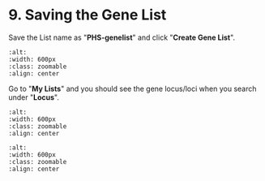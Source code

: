 # 9. Saving the Gene List

Save the List name as "**PHS-genelist**" and click "**Create Gene List**".

```{image} /_static/9_savinggenelist_1.png
:alt:
:width: 600px
:class: zoomable
:align: center
```

Go to "**My Lists**" and you should see the gene locus/loci when you search under "**Locus**".

```{image} /_static/9_savinggenelist_2.png
:alt:
:width: 600px
:class: zoomable
:align: center
```

```{image} /_static/9_savinggenelist_3.png
:alt:
:width: 600px
:class: zoomable
:align: center
```
